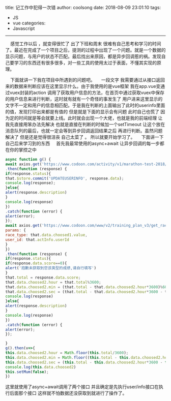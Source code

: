 title: 记工作中犯得一次错
author: coolsong
date: 2018-08-09 23:01:10
tags:
  - JS
  - vue
categories:
  - Javascript
---
&nbsp;&nbsp;&nbsp;&nbsp;感觉工作以后 ，就变得很忙了 出了下班和周末  很难有自己思考和学习的时间了。最近在完成了一个项目之后，提测的过程中出现了一个问题。就是一个数据的显示问题，与用户的状态不匹配。最后找出来原因，都是异步回调惹的祸。发现自己要学习的东西还有很多很多，对一些工具的使用太过于表面，不懂其实现的原理。
<!--MORE-->
&nbsp;&nbsp;&nbsp;&nbsp;下面就讲一下我在项目中所遇到的问题吧。
&nbsp;&nbsp;&nbsp;&nbsp;一段文字 我需要通过从接口返回来的数据来判断应该在这里显示什么。由于我使用的是vue框架 我在app.vue变通过vuex封装的action 调用了获取用户信息的方法，在首页中通过获取vuex中保存的用户信息来进行判断，这时就有就有一个奇怪的事发生了 用户进来这里显示的文字不一定和用户的信息相匹配。于是我在判断的上面输出了此时的userinfo里面的值，发现打印出来都是有值的 但是就是下面的显示会有问题 此时自己也慌了 因为定的时间就是等会就要上线。此时就会出现一个大佬，也就是我的前端经理 让我先直接用笨办法先解决 也就是直接在判断的时候加一个setTimeout 让这个放在消息队列的最后，也就一定会等到异步回调返回结果之后 再进行判断。虽然问题解决了 但是还是觉得很沮丧 自己太菜了 。
所以就要开始学习了。
&nbsp;&nbsp;&nbsp;&nbsp;下面讲一下自己后来学习到的东西
&nbsp;&nbsp;&nbsp;&nbsp;首先我最常使用的async+await 让异步回调的每一步都在你的掌控之中
```Javascript
async function g() {
await axios.get('https://www.codoon.com/activity/v1/marathon-test-2018/user/info')
.then(function (response) {
if(response.status){
that.$store.commit('UPDATEUSERINFO', response.data);
console.log(response);
}else{
alert(response.description)
}
console.log(response)
})
.catch(function (error) {
alert(error);
});
await axios.get('https://www.codoon.com/www/v2/training_plan_v3/get_race_score', {
params: {
race_type: that.data.choosed1.value,
user_id: that.actInfo.userId
}
})
.then(function (response) {
if(response.status){
if(response.data.score==0){
alert('抱歉未获取到您该类型的成绩,请自行填写')
}
that.total = response.data.score;
that.data.choosed2.hour = that.total%3600;
that.data.choosed2.min = (that.total - that.data.choosed2.hour*3600)%60;
that.data.choosed2.sec = (that.total - that.data.choosed2.hour*3600 - that.data.choosed2.min*60);
console.log(response)
}else{
alert(response.description)
}
console.log(response)
})
.catch(function (error) {
alert(error);
});

}
g().then(v=>{
this.data.choosed2.hour = Math.floor(this.total/3600);
this.data.choosed2.min = Math.floor((this.total - this.data.choosed2.hour*3600)/60);
this.data.choosed2.sec = (this.total - this.data.choosed2.hour*3600 - this.data.choosed2.min*60);
console.log(this.data.choosed2)
this.setMum(false);
})
```
这里就使用了async+await调用了两个接口  并且确定是先执行user/info接口在执行后面那个接口 这样就不怕数据还没获取到就进行了操作了。
